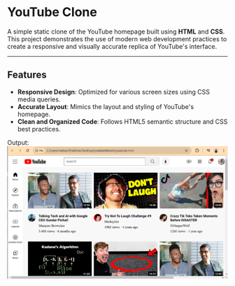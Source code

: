 # YouTube Clone

A simple static clone of the YouTube homepage built using **HTML** and **CSS**. This project demonstrates the use of modern web development practices to create a responsive and visually accurate replica of YouTube's interface.

---

## Features

- **Responsive Design**: Optimized for various screen sizes using CSS media queries.
- **Accurate Layout**: Mimics the layout and styling of YouTube's homepage.
- **Clean and Organized Code**: Follows HTML5 semantic structure and CSS best practices.

Output:
![Project Output](images/output%20youtube-clone.png)
